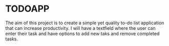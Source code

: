 # TODOAPP
The aim of this project is to create a simple yet quality to-do list application that can increase productivity. I will have a textfield where the user can enter their task and have options to add new taks and remove completed tasks.

